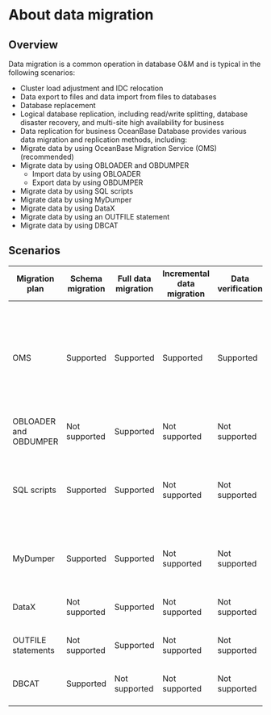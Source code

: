 # About data migration

## Overview

Data migration is a common operation in database O&M and is typical in the following scenarios:

* Cluster load adjustment and IDC relocation
* Data export to files and data import from files to databases
* Database replacement
* Logical database replication, including read/write splitting, database disaster recovery, and multi-site high availability for business
* Data replication for business
   OceanBase Database provides various data migration and replication methods, including:
* Migrate data by using OceanBase Migration Service (OMS) (recommended)
* Migrate data by using OBLOADER and OBDUMPER
   * Import data by using OBLOADER
   * Export data by using OBDUMPER
* Migrate data by using SQL scripts
* Migrate data by using MyDumper
* Migrate data by using DataX
* Migrate data by using an OUTFILE statement
* Migrate data by using DBCAT

## Scenarios

| Migration plan | Schema migration | Full data migration | Incremental data migration | Data verification | Supported data sources |
|---------|---------|-----------|------------|---------|-------|
| OMS | Supported | Supported | Supported | Supported | MySQL<br>PostgreSQL<br>Oracle<br>DB2<br>TiDB<br>OceanBase Database<br>Kafka<br>RocketMQ<br>DataHub<br>ADB |
| OBLOADER and OBDUMPER | Not supported | Supported | Not supported | Not supported | OceanBase Database |
| SQL scripts | Supported | Supported | Not supported | Not supported | Mainstream databases. Data migration across instances is not supported. |
| MyDumper | Supported | Supported | Not supported | Not supported | Data sources compatible with MySQL |
| DataX | Not supported | Supported | Not supported | Not supported | See the official documents for details. |
| OUTFILE statements | Not supported | Supported | Not supported | Not supported | MySQL<br>OceanBase Database |
| DBCAT | Supported | Not supported | Not supported | Not supported | See the official documents for details. |
